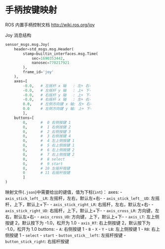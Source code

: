 # 手柄按键映射



ROS 内置手柄控制文档 http://wiki.ros.org/joy

Joy 消息结构
```python
sensor_msgs.msg.Joy(
    header=std_msgs.msg.Header(
        stamp=builtin_interfaces.msg.Time(
            sec=1690353442,
            nanosec=770217921
        ),
        frame_id='joy'
    ),
    axes=[
        -0.0,   # 左摇杆 x 轴   : 左+ 右-
        -0.0,   # 左摇杆 y 轴   : 上+ 下-
        -0.0,   # 右摇杆 y 轴   : 上+ 下-
        -0.0,   # 右摇杆 x 轴   : 左+ 右-
        0.0,    # 左侧方向键 x 轴: 左+ 右-
        0.0     # 左侧方向键 y 轴: 上+ 下-
        ],
    buttons=[
        0,      #  0 右侧按键 1
        0,      #  1 右侧按键 2
        0,      #  2 右侧按键 3
        0,      #  3 右侧按键 4
        0,      #  4 左上侧按键 1
        0,      #  5 右上侧按键 1
        0,      #  6 左上侧按键 2
        0,      #  7 右上侧按键 2
        0,      #  8 select
        0,      #  9 start
        0,      # 10 左摇杆按键
        0       # 11 右摇杆按键
        ]
)
```

映射文件(`.json`)中需要给出的键值，值为下标(`int`)：
axes:
    - `axis_stick_left__LR`: 左摇杆，左右，默认左+右-
    - `axis_stick_left__UD`: 左摇杆，上下，默认上+下-
    - `axis_stick_right_LR`: 右摇杆，左右，默认左+右-
    - `axis_stick_right_UD`: 右摇杆，上下，默认上+下-
    - `axis_cross_LR`: 方向键，左右，默认左+右-
    - `axis_cross_UD`: 方向键，上下，默认上+下-
    - `axis_LT`: 左上侧按键 2，默认按下为 -1.0，松开为 1.0
    - `axis_RT`: 右上侧按键 2，默认按下为 -1.0，松开为 1.0
buttons:
    - `A`: 右侧按键 1
    - `B`
    - `X`
    - `Y`
    - `LB`: 左上侧按键 1
    - `RB`: 右上侧按键 1
    - `select`
    - `start`
    - `button_stick__left`: 左摇杆按键
    - `button_stick_right`: 右摇杆按键

